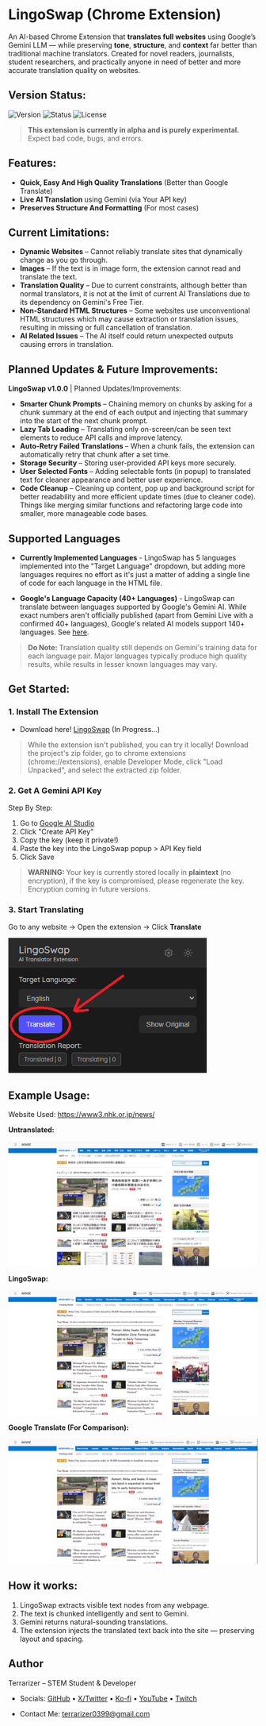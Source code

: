 # LingoSwap (Chrome Extension)

An AI-based Chrome Extension that **translates full websites** using Google’s Gemini LLM — while preserving **tone**, **structure**, and **context** far better than traditional machine translators. Created for novel readers, journalists, student researchers, and practically anyone in need of better and more accurate translation quality on websites.

## Version Status:

![Version](https://img.shields.io/badge/version-v0.5.9-orange) ![Status](https://img.shields.io/badge/status-alpha-red) ![License](https://img.shields.io/badge/license-MIT-blue)

> **This extension is currently in alpha and is purely experimental.** Expect bad code, bugs, and errors.

## Features:

- **Quick, Easy And High Quality Translations** (Better than Google Translate)
- **Live AI Translation** using Gemini (via Your API key)
- **Preserves Structure And Formatting** (For most cases)

## Current Limitations:

- **Dynamic Websites** – Cannot reliably translate sites that dynamically change as you go through.
- **Images** – If the text is in image form, the extension cannot read and translate the text.
- **Translation Quality** – Due to current constraints, although better than normal translators, it is not at the limit of current AI Translations due to its dependency on Gemini's Free Tier.
- **Non-Standard HTML Structures** – Some websites use unconventional HTML structures which may cause extraction or translation issues, resulting in missing or full cancellation of translation.
- **AI Related Issues** – The AI itself could return unexpected outputs causing errors in translation.

## Planned Updates & Future Improvements:

**LingoSwap v1.0.0** | Planned Updates/Improvements:

- **Smarter Chunk Prompts** – Chaining memory on chunks by asking for a chunk summary at the end of each output and injecting that summary into the start of the next chunk prompt.
- **Lazy Tab Loading** – Translating only on-screen/can be seen text elements to reduce API calls and improve latency.
- **Auto-Retry Failed Translations** – When a chunk fails, the extension can automatically retry that chunk after a set time.
- **Storage Security** – Storing user-provided API keys more securely.
- **User Selected Fonts** – Adding selectable fonts (in popup) to translated text for cleaner appearance and better user experience.
- **Code Cleanup** – Cleaning up content, pop up and background script for better readability and more efficient update times (due to cleaner code). Things like merging similar functions and refactoring large code into smaller, more manageable code bases.

## Supported Languages

- **Currently Implemented Languages** - LingoSwap has 5 languages implemented into the "Target Language" dropdown, but adding more languages requires no effort as it's just a matter of adding a single line of code for each language in the HTML file.

- **Google's Language Capacity (40+ Languages)** - LingoSwap can translate between languages supported by Google's Gemini AI. While exact numbers aren't officially published (apart from Gemini Live with a confirmed 40+ languages), Google's related AI models support 140+ languages. See [here](https://cloud.google.com/vertex-ai/generative-ai/docs/models).

> **Do Note:** Translation quality still depends on Gemini's training data for each language pair. Major languages typically produce high quality results, while results in lesser known languages may vary.

## Get Started:

### 1. Install The Extension
- Download here! [LingoSwap](nolinkyet) (In Progress...) <!-- need a link for this bruh -->

> While the extension isn't published, you can try it locally! Download the project's zip folder, go to chrome extensions (chrome://extensions), enable Developer Mode, click "Load Unpacked", and select the extracted zip folder.

### 2. Get A Gemini API Key
Step By Step:
1. Go to [Google AI Studio](https://aistudio.google.com/app/apikey) 
2. Click "Create API Key"
3. Copy the key (keep it private!)
4. Paste the key into the LingoSwap popup > API Key field
5. Click Save
> **WARNING:** Your key is currently stored locally in **plaintext** (no encryption), if the key is compromised, please regenerate the key. Encryption coming in future versions.

### 3. Start Translating  
Go to any website → Open the extension → Click **Translate**

![LingoSwap Popup](Images/READMEimages/popup2.PNG)

## Example Usage:

Website Used: https://www3.nhk.or.jp/news/

**Untranslated:**

![Untranslated Site](Images/READMEimages/NHK-Original.png)

**LingoSwap:**

![LingoSwap Translation](Images/READMEimages/NHK-LingoSwap.png)

**Google Translate (For Comparison):**

![Google Translate](Images/READMEimages/NHK-GoogleTranslate.png)

## How it works:
1. LingoSwap extracts visible text nodes from any webpage.
2. The text is chunked intelligently and sent to Gemini.
3. Gemini returns natural-sounding translations.
4. The extension injects the translated text back into the site — preserving layout and spacing.

## Author
Terrarizer – STEM Student & Developer

- Socials: [GitHub](https://github.com/Terrarizer03) • [X/Twitter](https://x.com/Terrarizer_) • [Ko-fi](https://ko-fi.com/terrarizer) • [YouTube](https://www.youtube.com/@terrarizer3) • [Twitch](https://www.twitch.tv/terrarizer_)

- Contact Me: terrarizer0399@gmail.com